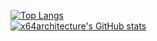 [![Top Langs](https://github-readme-stats.vercel.app/api/top-langs/?username=techpixiedev&theme=radical&layout=compact)](https://github.com/anuraghazra/github-readme-stats)  
[![x64architecture's GitHub stats](https://github-readme-stats.vercel.app/api?username=techpixiedev&theme=radical)](https://github.com/anuraghazra/github-readme-stats)
